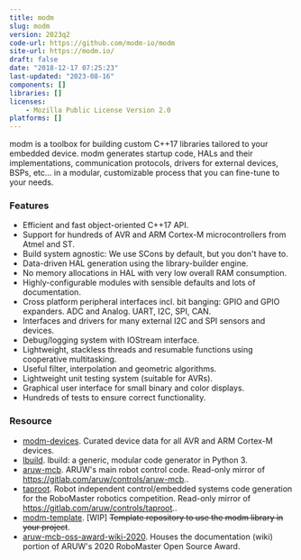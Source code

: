 ```yaml
---
title: modm
slug: modm
version: 2023q2
code-url: https://github.com/modm-io/modm
site-url: https://modm.io/
draft: false
date: "2018-12-17 07:25:23"
last-updated: "2023-08-16"
components: []
libraries: []
licenses:
    - Mozilla Public License Version 2.0
platforms: []
---
```

modm is a toolbox for building custom C++17 libraries tailored to your embedded device. modm generates startup code, HALs and their implementations, communication protocols, drivers for external devices, BSPs, etc… in a modular, customizable process that you can fine-tune to your needs.

<!--more-->

### Features

- Efficient and fast object-oriented C++17 API.
- Support for hundreds of AVR and ARM Cortex-M microcontrollers from Atmel and ST.
- Build system agnostic: We use SCons by default, but you don't have to.
- Data-driven HAL generation using the library-builder engine.
- No memory allocations in HAL with very low overall RAM consumption.
- Highly-configurable modules with sensible defaults and lots of documentation.
- Cross platform peripheral interfaces incl. bit banging: GPIO and GPIO expanders. ADC and Analog. UART, I2C, SPI, CAN.
- Interfaces and drivers for many external I2C and SPI sensors and devices.
- Debug/logging system with IOStream interface.
- Lightweight, stackless threads and resumable functions using cooperative multitasking.
- Useful filter, interpolation and geometric algorithms.
- Lightweight unit testing system (suitable for AVRs).
- Graphical user interface for small binary and color displays.
- Hundreds of tests to ensure correct functionality.

### Resource
<!--github-projects-->
- [modm-devices](https://github.com/modm-io/modm-devices). Curated device data for all AVR and ARM Cortex-M devices.
- [lbuild](https://github.com/modm-io/lbuild). lbuild: a generic, modular code generator in Python 3.
- [aruw-mcb](https://github.com/uw-advanced-robotics/aruw-mcb). ARUW's main robot control code. Read-only mirror of https://gitlab.com/aruw/controls/aruw-mcb..
- [taproot](https://github.com/uw-advanced-robotics/taproot). Robot independent control/embedded systems code generation for the RoboMaster robotics competition. Read-only mirror of https://gitlab.com/aruw/controls/taproot..
- [modm-template](https://github.com/modm-io/modm-template). [WIP] ~~Template repository to use the modm library in your project~~.
- [aruw-mcb-oss-award-wiki-2020](https://github.com/MatthewMArnold/aruw-mcb-oss-award-wiki-2020). Houses the documentation (wiki) portion of ARUW's 2020 RoboMaster Open Source Award.
